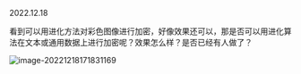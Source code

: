 2022.12.18

  看到可以用进化方法对彩色图像进行加密，好像效果还可以，那是否可以用进化算法在文本或通用数据上进行加密呢？效果怎么样？是否已经有人做了？

![image-20221218171831169](D:\A_import\notes\idea.assets\image-20221218171831169.png)

